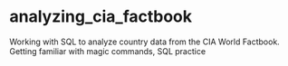 # analyzing_cia_factbook
Working with SQL to analyze country data from the CIA World Factbook.
Getting familiar with magic commands, SQL practice
